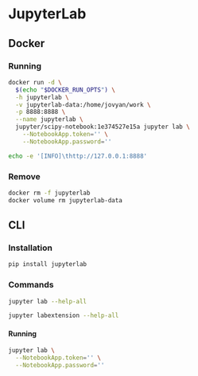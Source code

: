 # JupyterLab

## Docker

### Running

```sh
docker run -d \
  $(echo "$DOCKER_RUN_OPTS") \
  -h jupyterlab \
  -v jupyterlab-data:/home/jovyan/work \
  -p 8888:8888 \
  --name jupyterlab \
  jupyter/scipy-notebook:1e374527e15a jupyter lab \
    --NotebookApp.token='' \
    --NotebookApp.password=''
```

```sh
echo -e '[INFO]\thttp://127.0.0.1:8888'
```

### Remove

```sh
docker rm -f jupyterlab
docker volume rm jupyterlab-data
```

## CLI

### Installation

```sh
pip install jupyterlab
```

### Commands

```sh
jupyter lab --help-all
```

```sh
jupyter labextension --help-all
```

#### Running

```sh
jupyter lab \
  --NotebookApp.token='' \
  --NotebookApp.password=''
```
